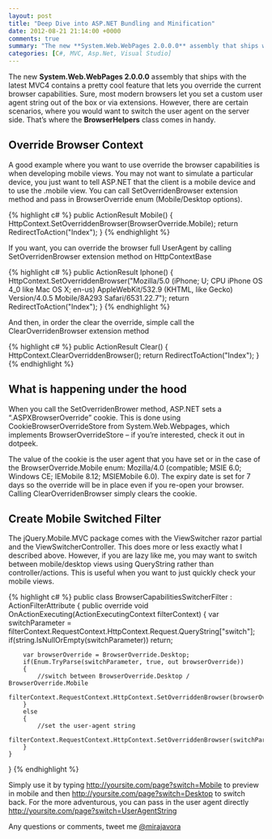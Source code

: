 ```yaml
---
layout: post
title: "Deep Dive into ASP.NET Bundling and Minification"
date: 2012-08-21 21:14:00 +0000
comments: true
summary: "The new **System.Web.WebPages 2.0.0.0** assembly that ships with the latest MVC4 contains a pretty cool feature that lets you override the current browser capabilities. Sure, most modern browsers let you set a custom user agent string out of the box or via extensions. However, there are certain scenarios, where you would want to switch the user agent on the server side. That’s where the **BrowserHelpers** class comes in handy."
categories: [C#, MVC, Asp.Net, Visual Studio]
---
```


The new **System.Web.WebPages 2.0.0.0** assembly that ships with the latest MVC4 contains a pretty cool feature that lets you override the current browser capabilities. Sure, most modern browsers let you set a custom user agent string out of the box or via extensions. However, there are certain scenarios, where you would want to switch the user agent on the server side. That’s where the **BrowserHelpers** class comes in handy.
<!--more-->

Override Browser Context
-------------------

A good example where you want to use override the browser capabilities is when developing mobile views. You may not want to simulate a particular device, you just want to tell ASP.NET that the client is a mobile device and to use the .mobile view.  You can call SetOverridenBrowser extension method and pass in BrowserOverride enum (Mobile/Desktop options).

{% highlight c# %}
public ActionResult Mobile()
{
    HttpContext.SetOverriddenBrowser(BrowserOverride.Mobile);
    return RedirectToAction("Index");
}
{% endhighlight %}

If you want, you can override the browser full UserAgent by calling SetOverridenBrowser extension method on HttpContextBase

{% highlight c# %}
public ActionResult Iphone()
{
    HttpContext.SetOverriddenBrowser("Mozilla/5.0 (iPhone; U; CPU iPhone OS 4_0 like Mac OS X; en-us) AppleWebKit/532.9 (KHTML, like Gecko) Version/4.0.5 Mobile/8A293 Safari/6531.22.7");
    return RedirectToAction("Index");
}
{% endhighlight %}

And then, in order the clear the override, simple call the ClearOverridenBrowser extension method

{% highlight c# %}
public ActionResult Clear()
{
    HttpContext.ClearOverriddenBrowser();
    return RedirectToAction("Index");
}
{% endhighlight %}
 

What is happening under the hood
-------------------

When you call the SetOverridenBrower method, ASP.NET sets a “.ASPXBrowserOverride” cookie. This is done using CookieBrowserOverrideStore from System.Web.Webpages, which implements BrowserOverrideStore – if you’re interested, check it out in dotpeek.

The value of the cookie is the user agent that you have set or in the case of the BrowserOverride.Mobile enum: Mozilla/4.0 (compatible; MSIE 6.0; Windows CE; IEMobile 8.12; MSIEMobile 6.0). The expiry date is set for 7 days so the override will be in place even if you re-open your browser. Calling ClearOverridenBrowser simply clears the cookie.

Create Mobile Switched Filter
-------------------

The jQuery.Mobile.MVC package comes with the ViewSwitcher razor partial and the ViewSwitcherController. This does more or less exactly what I described above. However, if you are lazy like me, you may want to switch between mobile/desktop views using QueryString rather than controller/actions.  This is useful when you want to just quickly check your mobile views.

{% highlight c# %}
public class BrowserCapabilitiesSwitcherFilter : ActionFilterAttribute
{
    public override void OnActionExecuting(ActionExecutingContext filterContext)
    {
        var switchParameter = filterContext.RequestContext.HttpContext.Request.QueryString["switch"];
        if(string.IsNullOrEmpty(switchParameter))
            return;
 
        var browserOverride = BrowserOverride.Desktop;
        if(Enum.TryParse(switchParameter, true, out browserOverride))
        {
            //switch between BrowserOverride.Desktop / BrowserOverride.Mobile
            filterContext.RequestContext.HttpContext.SetOverriddenBrowser(browserOverride);
        }
        else
        {
            //set the user-agent string
            filterContext.RequestContext.HttpContext.SetOverriddenBrowser(switchParameter);
        }            
    }
}
{% endhighlight %}

Simply use it by typing http://yoursite.com/page?switch=Mobile to preview in mobile and then http://yoursite.com/page?switch=Desktop to switch back. For the more adventurous, you can pass in the user agent directly http://yoursite.com/page?switch=UserAgentString

Any questions or comments, tweet me [@mirajavora](http://twitter.com/mirajavora)
